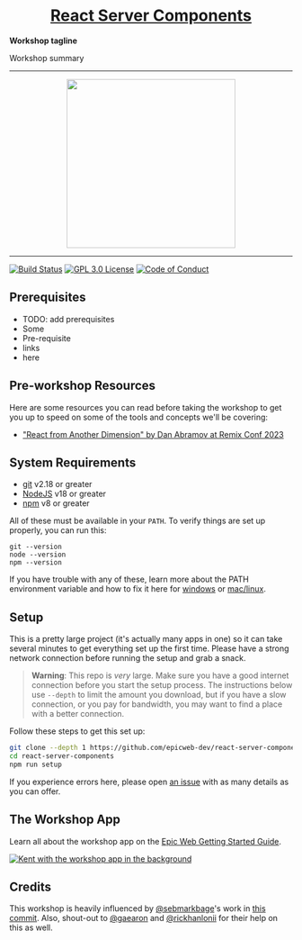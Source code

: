 <div>
  <h1 align="center"><a href="https://www.epicweb.dev/workshops">React Server Components</a></h1>
  <strong>
    Workshop tagline
  </strong>
  <p>
    Workshop summary
  </p>
</div>

<hr />

<div align="center">
  <a
    alt="Epic Web logo with the words Deployed Version"
    href="https://epicweb-dev-react-server-components.fly.dev/"
  >
    <img
      width="300px"
      src="https://github-production-user-asset-6210df.s3.amazonaws.com/1500684/254000390-447a3559-e7b9-4918-947a-1b326d239771.png"
    />
  </a>
</div>

<hr />

<!-- prettier-ignore-start -->
[![Build Status][build-badge]][build]
[![GPL 3.0 License][license-badge]][license]
[![Code of Conduct][coc-badge]][coc]
<!-- prettier-ignore-end -->

## Prerequisites

- TODO: add prerequisites
- Some
- Pre-requisite
- links
- here

## Pre-workshop Resources

Here are some resources you can read before taking the workshop to get you up to
speed on some of the tools and concepts we'll be covering:

- ["React from Another Dimension" by Dan Abramov at Remix Conf 2023](https://www.youtube.com/watch?v=zMf_xeGPn6s)

## System Requirements

- [git][git] v2.18 or greater
- [NodeJS][node] v18 or greater
- [npm][npm] v8 or greater

All of these must be available in your `PATH`. To verify things are set up
properly, you can run this:

```shell
git --version
node --version
npm --version
```

If you have trouble with any of these, learn more about the PATH environment
variable and how to fix it here for [windows][win-path] or
[mac/linux][mac-path].

## Setup

This is a pretty large project (it's actually many apps in one) so it can take
several minutes to get everything set up the first time. Please have a strong
network connection before running the setup and grab a snack.

> **Warning**: This repo is _very_ large. Make sure you have a good internet
> connection before you start the setup process. The instructions below use
> `--depth` to limit the amount you download, but if you have a slow connection,
> or you pay for bandwidth, you may want to find a place with a better
> connection.

Follow these steps to get this set up:

```sh nonumber
git clone --depth 1 https://github.com/epicweb-dev/react-server-components.git
cd react-server-components
npm run setup
```

If you experience errors here, please open [an issue][issue] with as many
details as you can offer.

## The Workshop App

Learn all about the workshop app on the
[Epic Web Getting Started Guide](https://www.epicweb.dev/get-started).

[![Kent with the workshop app in the background](https://github-production-user-asset-6210df.s3.amazonaws.com/1500684/280407082-0e012138-e01d-45d5-abf2-86ffe5d03c69.png)](https://www.epicweb.dev/get-started)

## Credits

This workshop is heavily influenced by
[@sebmarkbage](https://github.com/sebmarkbage)'s work in
[this commit](https://github.com/facebook/react/commit/f181ba8aa6339d62f6e2572109c61242606f16b3).
Also, shout-out to [@gaearon](https://github.com/gaearon) and
[@rickhanlonii](https://github.com/rickhanlonii) for their help on this as well.

<!-- prettier-ignore-start -->
[npm]: https://www.npmjs.com/
[node]: https://nodejs.org
[git]: https://git-scm.com/
[build-badge]: https://img.shields.io/github/actions/workflow/status/epicweb-dev/react-server-components/validate.yml?branch=main&logo=github&style=flat-square
[build]: https://github.com/epicweb-dev/react-server-components/actions?query=workflow%3Avalidate
[license-badge]: https://img.shields.io/badge/license-GPL%203.0%20License-blue.svg?style=flat-square
[license]: https://github.com/epicweb-dev/react-server-components/blob/main/LICENSE
[coc-badge]: https://img.shields.io/badge/code%20of-conduct-ff69b4.svg?style=flat-square
[coc]: https://kentcdodds.com/conduct
[win-path]: https://www.howtogeek.com/118594/how-to-edit-your-system-path-for-easy-command-line-access/
[mac-path]: http://stackoverflow.com/a/24322978/971592
[issue]: https://github.com/epicweb-dev/react-server-components/issues/new
<!-- prettier-ignore-end -->
